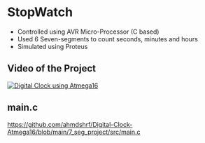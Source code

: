# StopWatch
-	Controlled using AVR Micro-Processor (C based)
-	Used 6 Seven-segments to count seconds, minutes and hours 
-	Simulated using Proteus 

## Video of the Project
[![Digital Clock using Atmega16](https://img.youtube.com/vi/XhQIcL70qaM/0.jpg)](https://www.youtube.com/watch?v=XhQIcL70qaM)

## main.c
https://github.com/ahmdshrf/Digital-Clock-Atmega16/blob/main/7_seg_project/src/main.c

